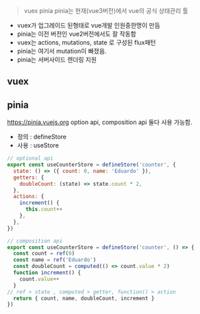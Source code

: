 
>vuex pinia 
>pinia는 현재(vue3버전)에서 vue의 공식 상태관리 툴

- vuex가 업그레이드 된형태로 vue개발 인원중한명이 만듬
- pinia는 이전 버전인 vue2버전에서도 잘 작동함
- vuex는 actions, mutations, state 로 구성된 flux패턴
- pinia는 여기서 mutation이 빠졌음.
- pinia는 서버사이드 렌더링 지원

## vuex


## pinia
https://pinia.vuejs.org
option api, composition api 둘다 사용 가능함. 
- 정의 : defineStore
- 사용 : useStore

```js
// optional api
export const useCounterStore = defineStore('counter', {
  state: () => ({ count: 0, name: 'Eduardo' }),
  getters: {
    doubleCount: (state) => state.count * 2,
  },
  actions: {
    increment() {
      this.count++
    },
  },
})

// composition api
export const useCounterStore = defineStore('counter', () => {
  const count = ref(0)
  const name = ref('Eduardo')
  const doubleCount = computed(() => count.value * 2)
  function increment() {
    count.value++
  }
// ref > state , computed > getter, function() > action
  return { count, name, doubleCount, increment }
})
```

